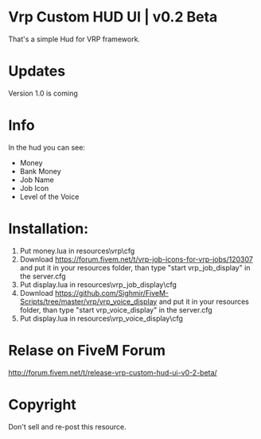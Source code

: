 # Vrp Custom HUD UI | v0.2 Beta
That's a simple Hud for VRP framework.

# Updates
Version 1.0 is coming

# Info
In the hud you can see:
- Money
- Bank Money
- Job Name
- Job Icon
- Level of the Voice

# Installation:

1) Put money.lua in resources\vrp\cfg
2) Download https://forum.fivem.net/t/vrp-job-icons-for-vrp-jobs/120307 and put it in your resources folder, than type "start vrp_job_display" in the server.cfg
3) Put display.lua in resources\vrp_job_display\cfg
4) Download https://github.com/Sighmir/FiveM-Scripts/tree/master/vrp/vrp_voice_display and put it in your resources folder, than type "start vrp_voice_display" in the server.cfg 
5) Put display.lua in resources\vrp_voice_display\cfg

# Relase on FiveM Forum
http://forum.fivem.net/t/release-vrp-custom-hud-ui-v0-2-beta/

# Copyright
Don't sell and re-post this resource.

